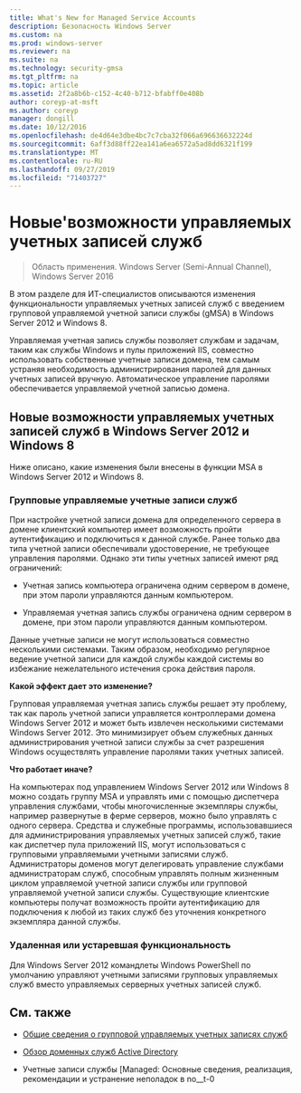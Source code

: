 ```yaml
---
title: What's New for Managed Service Accounts
description: Безопасность Windows Server
ms.custom: na
ms.prod: windows-server
ms.reviewer: na
ms.suite: na
ms.technology: security-gmsa
ms.tgt_pltfrm: na
ms.topic: article
ms.assetid: 2f2a8b6b-c152-4c40-b712-bfabff0e408b
author: coreyp-at-msft
ms.author: coreyp
manager: dongill
ms.date: 10/12/2016
ms.openlocfilehash: de4d64e3dbe4bc7c7cba32f066a696636632224d
ms.sourcegitcommit: 6aff3d88ff22ea141a6ea6572a5ad8dd6321f199
ms.translationtype: MT
ms.contentlocale: ru-RU
ms.lasthandoff: 09/27/2019
ms.locfileid: "71403727"
---
```

# <a name="what39s-new-for-managed-service-accounts"></a>Новые&#39;возможности управляемых учетных записей служб

>Область применения. Windows Server (Semi-Annual Channel), Windows Server 2016

В этом разделе для ИТ-специалистов описываются изменения функциональности управляемых учетных записей служб с введением групповой управляемой учетной записи службы (gMSA) в Windows Server 2012 и Windows 8.

Управляемая учетная запись службы позволяет службам и задачам, таким как службы Windows и пулы приложений IIS, совместно использовать собственные учетные записи домена, тем самым устраняя необходимость администрирования паролей для данных учетных записей вручную. Автоматическое управление паролями обеспечивается управляемой учетной записью домена.

## <a name="versions"></a>Новые возможности управляемых учетных записей служб в Windows Server 2012 и Windows 8
Ниже описано, какие изменения были внесены в функции MSA в Windows Server 2012 и Windows 8.

### <a name="group-managed-service-accounts"></a>Групповые управляемые учетные записи служб
При настройке учетной записи домена для определенного сервера в домене клиентский компьютер имеет возможность пройти аутентификацию и подключиться к данной службе. Ранее только два типа учетной записи обеспечивали удостоверение, не требующее управления паролями. Однако эти типы учетных записей имеют ряд ограничений:

-   Учетная запись компьютера ограничена одним сервером в домене, при этом пароли управляются данным компьютером.

-   Управляемая учетная запись службы ограничена одним сервером в домене, при этом пароли управляются данным компьютером.

Данные учетные записи не могут использоваться совместно несколькими системами. Таким образом, необходимо регулярное ведение учетной записи для каждой службы каждой системы во избежание нежелательного истечения срока действия пароля.

**Какой эффект дает это изменение?**

Групповая управляемая учетная запись службы решает эту проблему, так как пароль учетной записи управляется контроллерами домена Windows Server 2012 и может быть извлечен несколькими системами Windows Server 2012. Это минимизирует объем служебных данных администрирования учетной записи службы за счет разрешения Windows осуществлять управление паролями таких учетных записей.

**Что работает иначе?**

На компьютерах под управлением Windows Server 2012 или Windows 8 можно создать группу MSA и управлять ими с помощью диспетчера управления службами, чтобы многочисленные экземпляры службы, например развернутые в ферме серверов, можно было управлять с одного сервера. Средства и служебные программы, использовавшиеся для администрирования управляемых учетных записей служб, такие как диспетчер пула приложений IIS, могут использоваться с групповыми управляемыми учетными записями служб. Администраторы доменов могут делегировать управление службами администраторам служб, способным управлять полным жизненным циклом управляемой учетной записи службы или групповой управляемой учетной записи службы. Существующие клиентские компьютеры получат возможность пройти аутентификацию для подключения к любой из таких служб без уточнения конкретного экземпляра данной службы.

### <a name="interoperability"></a>Удаленная или устаревшая функциональность
Для Windows Server 2012 командлеты Windows PowerShell по умолчанию управляют учетными записями групповых управляемых служб вместо управляемых серверных учетных записей служб.

## <a name="see-also"></a>См. также

-   [Общие сведения о групповой управляемых учетных записях служб](group-managed-service-accounts-overview.md)

-   [Обзор доменных служб Active Directory](active-directory-domain-services-overview.md)

-   Учетные записи службы [Managed: Основные сведения, реализация, рекомендации и устранение неполадок в no__t-0


